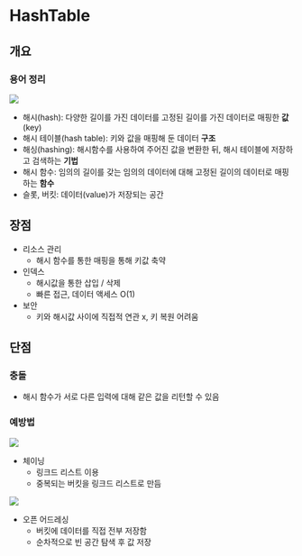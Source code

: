 # HashTable

## 개요
### 용어 정리
<img src="https://upload.wikimedia.org/wikipedia/commons/thumb/7/7d/Hash_table_3_1_1_0_1_0_0_SP.svg/330px-Hash_table_3_1_1_0_1_0_0_SP.svg.png">

- 해시(hash): 다양한 길이를 가진 데이터를 고정된 길이를 가진 데이터로 매핑한 **값** (key)
- 해시 테이블(hash table): 키와 값을 매핑해 둔 데이터 **구조**
- 해싱(hashing): 해시함수를 사용하여 주어진 값을 변환한 뒤, 해시 테이블에 저장하고 검색하는 **기법**
- 해시 함수: 임의의 길이를 갖는 임의의 데이터에 대해 고정된 길이의 데이터로 매핑하는 **함수**
- 슬롯, 버킷: 데이터(value)가 저장되는 공간

## 장점
- 리소스 관리
    - 해시 함수를 통한 매핑을 통해 키값 축약
- 인덱스
    - 해시값을 통한 삽입 / 삭제
    - 빠른 접근, 데이터 액세스 O(1)
- 보안
    - 키와 해시값 사이에 직접적 연관 x, 키 복원 어려움

## 단점
### 충돌
- 해시 함수가 서로 다른 입력에 대해 같은 값을 리턴할 수 있음
### 예방법
<img src="https://media.vlpt.us/post-images/cyranocoding/329e7e60-b226-11e9-a4ce-730fc6b3757a/16eBeaqTti8MxWPsw4xBgw.png">

- 체이닝
    - 링크드 리스트 이용
    - 중복되는 버킷을 링크드 리스트로 만듬

<img src="https://upload.wikimedia.org/wikipedia/commons/thumb/b/bf/Hash_table_5_0_1_1_1_1_0_SP.svg/570px-Hash_table_5_0_1_1_1_1_0_SP.svg.png">

- 오픈 어드레싱
    - 버킷에 데이터를 직접 전부 저장함
    - 순차적으로 빈 공간 탐색 후 값 저장
 
